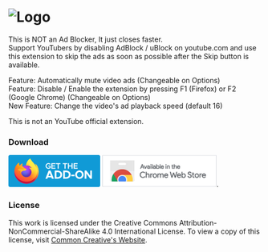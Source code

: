 ![Logo](https://raw.githubusercontent.com/ZionDevelopers/youtube-ad-auto-closer/main/images/firefox-banner.jpg)
====
This is NOT an Ad Blocker, It just closes faster.<br/>
Support YouTubers by disabling AdBlock / uBlock on youtube.com and use this extension to skip the ads as soon as possible after the Skip button is available.<br/>

Feature: Automatically mute video ads (Changeable on Options)<br/>
Feature: Disable / Enable the extension by pressing F1 (Firefox) or F2 (Google Chrome) (Changeable on Options)<br/>
New Feature: Change the video's ad playback speed (default 16) <br />

This is not an YouTube official extension.<br/>

### Download
[![Logo](https://raw.githubusercontent.com/ZionDevelopers/youtube-ad-auto-skip/main/images/firefox-button.png)][Firefox] [![Logo](https://raw.githubusercontent.com/ZionDevelopers/youtube-ad-auto-skip/main/images/chrome-button.png)][GoogleChrome].

### License

This work is licensed under the Creative Commons Attribution-NonCommercial-ShareAlike 4.0 International License.
To view a copy of this license, visit [Common Creative's Website][License].

[GoogleChrome]: <https://chrome.google.com/webstore/detail/youtube-ad-auto-closer/janhkcfgfnafdebdmlbnhopmnoiepmpc>
[Firefox]: <https://addons.mozilla.org/en-US/firefox/addon/youtube-ad-auto-skip/>
[License]: <https://creativecommons.org/licenses/by-nc-sa/4.0/>
